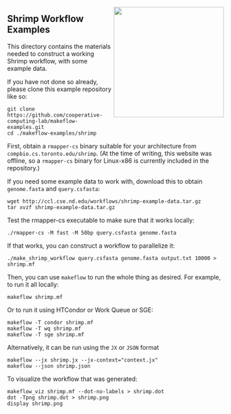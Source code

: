 <img align=right src=shrimp.png width=256></img>

Shrimp Workflow Examples
------------------------

This directory contains the materials needed to construct a working
Shrimp workflow, with some example data.

If you have not done so already, please clone this example repository like so:
```
git clone https://github.com/cooperative-computing-lab/makeflow-examples.git
cd ./makeflow-examples/shrimp
```

First, obtain a `rmapper-cs` binary suitable for your architecture
from `compbio.cs.toronto.edu/shrimp`.  (At the time of writing,
this website was offline, so a `rmapper-cs` binary for Linux-x86
is currently included in the repository.)

If you need some example data to work with, download this to
obtain `genome.fasta` and `query.csfasta`:
```
wget http://ccl.cse.nd.edu/workflows/shrimp-example-data.tar.gz
tar xvzf shrimp-example-data.tar.gz
```

Test the rmapper-cs executable to make sure that it works locally:
```
./rmapper-cs -M fast -M 50bp query.csfasta genome.fasta
```

If that works, you can construct a workflow to parallelize it:

```
./make_shrimp_workflow query.csfasta genome.fasta output.txt 10000 > shrimp.mf
```

Then, you can use `makeflow` to run the whole thing as desired.
For example, to run it all locally:

```
makeflow shrimp.mf
```

Or to run it using HTCondor or Work Queue or SGE:
```
makeflow -T condor shrimp.mf
makeflow -T wq shrimp.mf
makeflow -T sge shrimp.mf
```

Alternatively, it can be run using the `JX` or `JSON` format
```
makeflow --jx shrimp.jx --jx-context="context.jx"
makeflow --json shrimp.json
```
To visualize the workflow that was generated:
```
makeflow_viz shrimp.mf --dot-no-labels > shrimp.dot
dot -Tpng shrimp.dot > shrimp.png
display shrimp.png
```

